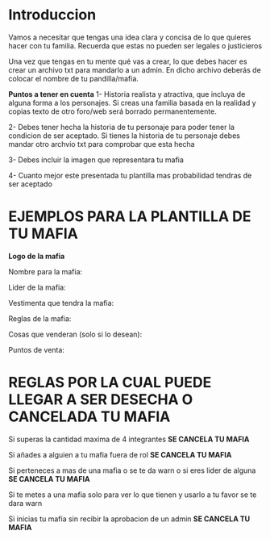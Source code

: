 # Introduccion

Vamos a necesitar que tengas una idea clara y concisa de lo que quieres hacer con tu familia. Recuerda que estas no pueden ser legales o justicieros 

Una vez que tengas en tu mente qué vas a crear, lo que debes hacer es crear un archivo txt para mandarlo a un admin. En dicho archivo deberás de colocar el nombre de tu pandilla/mafia.

**Puntos a tener en cuenta**
1- Historia realista y atractiva, que incluya de alguna forma a los personajes. Si creas una familia basada en la realidad y copias texto de otro foro/web será borrado permanentemente.

2- Debes tener hecha la historia de tu personaje para poder tener la condicion de ser aceptado. Si tienes la historia de tu personaje debes mandar otro archvio txt para comprobar que esta hecha

3- Debes incluir la imagen que representara tu mafia

4- Cuanto mejor este presentada tu plantilla mas probabilidad tendras de ser aceptado

# EJEMPLOS PARA LA PLANTILLA DE TU MAFIA

**Logo de la mafia**

Nombre para la mafia:

Lider de la mafia:

Vestimenta que tendra la mafia:

Reglas de la mafia:

Cosas que venderan (solo si lo desean):

Puntos de venta:



# REGLAS POR LA CUAL PUEDE LLEGAR A SER DESECHA O CANCELADA TU MAFIA
Si superas la cantidad maxima de 4 integrantes **SE CANCELA TU MAFIA**

Si añades a alguien a tu mafia fuera de rol **SE CANCELA TU MAFIA**

Si perteneces a mas de una mafia o se te da warn o si eres lider de alguna **SE CANCELA TU MAFIA**

Si te metes a una mafia solo para ver lo que tienen y usarlo a tu favor se te dara warn

Si inicias tu mafia sin recibir la aprobacion de un admin **SE CANCELA TU MAFIA**

